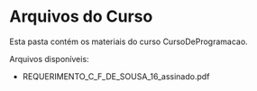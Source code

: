 # Arquivos do Curso

Esta pasta contém os materiais do curso CursoDeProgramacao.

Arquivos disponíveis:
- REQUERIMENTO_C_F_DE_SOUSA_16_assinado.pdf